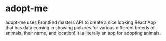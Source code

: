 # adopt-me
adopt-me uses FrontEnd masters API to create a nice looking React App that has data coming in showing pictures for various different breeds of animals, their name, and location! It is literally an app for adopting animals.
